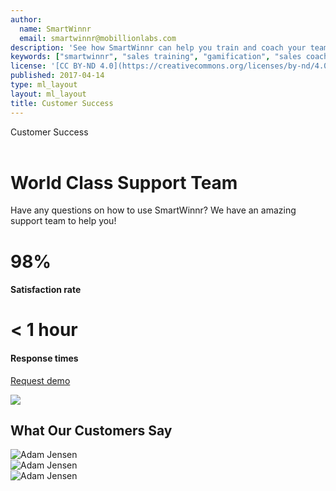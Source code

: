 ```yaml
---
author:
  name: SmartWinnr
  email: smartwinnr@mobillionlabs.com
description: 'See how SmartWinnr can help you train and coach your teams effectively'
keywords: ["smartwinnr", "sales training", "gamification", "sales coaching", "sales performance", "sales enablement", "solutions"]
license: '[CC BY-ND 4.0](https://creativecommons.org/licenses/by-nd/4.0)'
published: 2017-04-14
type: ml_layout
layout: ml_layout
title: Customer Success
---
```


<div class="">
  <div class="ml_customer_success_top_section row padding50">
    <div class="col-lg-12 col-md-12 col-sm-12 col-xs-12">
      <div class="ml_label ml_smartpath_badge">Customer Success</div><br>
      <h1>World Class Support Team</h1>
      <div class="ml-font20">Have any questions on how to use SmartWinnr? We have an amazing support team to help you!</div>
      <div class="row ml-margin-top20">
        <div class="col-lg-6 col-md-6 col-sm-12 col-xs-12">
          <div class="pull-left">
            <h1>98%</h1>
            <h4>Satisfaction rate</h4>
          </div>
          <div class="pull-right">
            <h1> < 1 hour</h1>
            <h4>Response times</h4>
          </div>
        </div>
      </div>
      <p align="left" class="ml-padding-top ml-padding-bottom10"><a class="ml-button" align="center" href="/request-demo">Request demo</a></p>
    </div>
  </div>
  <img class="swoop" src="/images/swoop_mask.min.svg">
</div>

<section class="ml-background-white ml-padding-top-bottom5">
  <h1 class="ml-padding-left30">What Our Customers Say</h1> 
  <div class="row">
    <div class="col-lg-4 col-md-4 col-sm-12 col-xs-12">
      <img src="/images/Adam Jensen.png" alt="Adam Jensen">
    </div>
    <div class="col-lg-4 col-md-4 col-sm-12 col-xs-12">
      <img src="/images/Laura Welch.png" alt="Adam Jensen">
    </div>
    <div class="col-lg-4 col-md-4 col-sm-12 col-xs-12">
      <img src="/images/Marty Tanner.png" alt="Adam Jensen">
    </div>
  </div>
</section>

<!-- <section class="ml-background-white padding50">
  <div class="row ml-margin-bottom20">
    <div class="col-lg-7 col-md-7 col-sm-12 col-xs-12">
      <h1>World Class Support Team</h1>
      <div class="ml-font20">If you have any questions on how to use SmartWinnr and whether it can benefit your organization, we have an amazing support team to help you!</div>
      <div class="row ml-margin-top20">
        <div class="col-lg-12 col-md-12 col-sm-12 col-xs-12">
          <div class="pull-left">
            <h1>98%</h1>
            <h4>Satisfaction rate</h4>
          </div>
          <div class="pull-right">
            <h1> < 1 hour</h1>
            <h4>Response times</h4>
          </div>
        </div>
      </div>
      <div class="row">
        <p align="center" class="ml-padding-top ml-padding-bottom10"><a class="ml-button-blue" align="center" href="/request-demo">Ask A Question</a></p>
      </div>
    </div>
    <div class="col-lg-5 col-md-5 col-sm-12 col-xs-12">
      <img class="" alt="Image" src="/images/home_world_class_support_team.png">
    </div>
  </div>
</section> -->